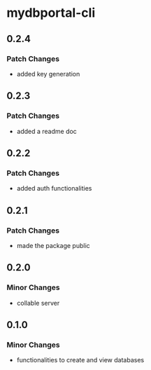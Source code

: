 # mydbportal-cli

## 0.2.4

### Patch Changes

- added key generation

## 0.2.3

### Patch Changes

- added a readme doc

## 0.2.2

### Patch Changes

- added auth functionalities

## 0.2.1

### Patch Changes

- made the package public

## 0.2.0

### Minor Changes

- collable server

## 0.1.0

### Minor Changes

- functionalities to create and view databases
